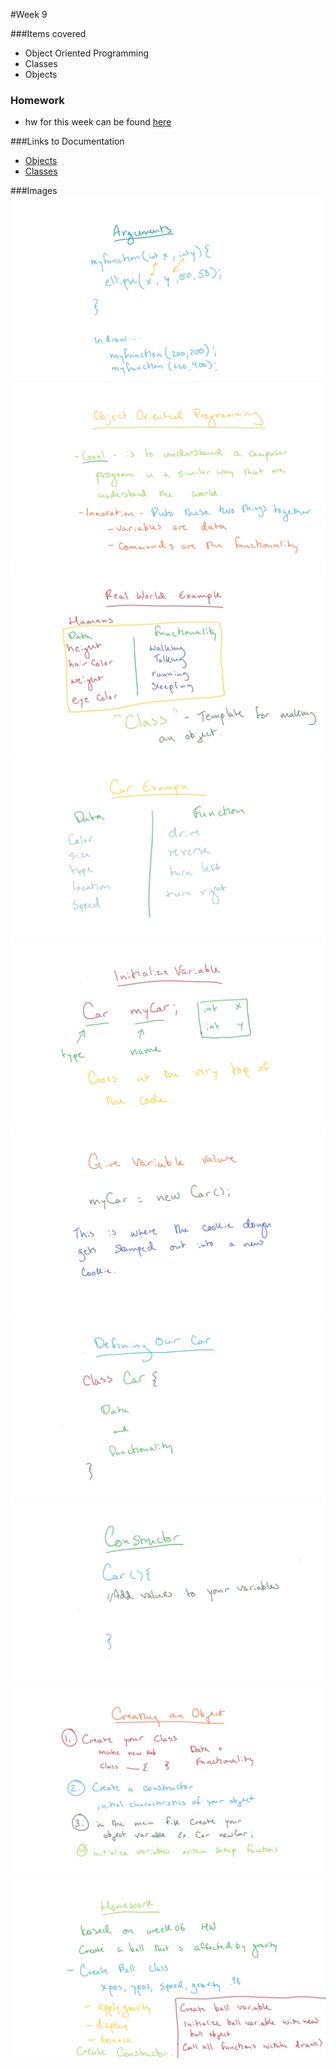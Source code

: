 #Week 9

###Items covered
* Object Oriented Programming
* Classes
* Objects

### Homework
* hw for this week can be found [here](https://github.com/mositech/CS2015/issues/23)

###Links to Documentation
* [Objects](https://processing.org/tutorials/objects/)
* [Classes](https://processing.org/reference/class.html)


###Images
![functionArguments](https://github.com/mositech/CS2015/blob/master/Class-Material/week09/imageNotes/01_functionArguments.jpg?raw=true)
![oop](https://github.com/mositech/CS2015/blob/master/Class-Material/week09/imageNotes/02_OOP.jpg?raw=true)
![realWorldExample](https://github.com/mositech/CS2015/blob/master/Class-Material/week09/imageNotes/03_realWorldExample.jpg?raw=true)
![carExample](https://github.com/mositech/CS2015/blob/master/Class-Material/week09/imageNotes/04_carExample.jpg?raw=true)
![initializeObjVariable](https://github.com/mositech/CS2015/blob/master/Class-Material/week09/imageNotes/05_initializeObjVariable.jpg?raw=true)
![variableValue](https://github.com/mositech/CS2015/blob/master/Class-Material/week09/imageNotes/06_variableValue.jpg?raw=true)
![defineClass](https://github.com/mositech/CS2015/blob/master/Class-Material/week09/imageNotes/07_defineClass.jpg?raw=true)
![constructor](https://github.com/mositech/CS2015/blob/master/Class-Material/week09/imageNotes/08_constructor.jpg?raw=true)
![createObjSteps](https://github.com/mositech/CS2015/blob/master/Class-Material/week09/imageNotes/09_createObjSteps.jpg?raw=true)
![homework](https://github.com/mositech/CS2015/blob/master/Class-Material/week09/imageNotes/10_homework.jpg?raw=true)
